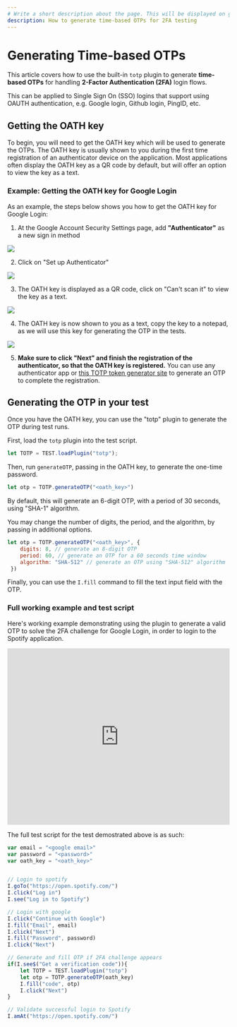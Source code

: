```yaml
---
# Write a short description about the page. This will be displayed on google search results.
description: How to generate time-based OTPs for 2FA testing
---
```


# Generating Time-based OTPs 

This article covers how to use the built-in `totp` plugin to generate **time-based OTPs** for handling **2-Factor Authentication (2FA)** login flows.

This can be applied to Single Sign On (SSO) logins that support using OAUTH authentication, e.g. Google login, Github login, PingID, etc.

## Getting the OATH key

To begin, you will need to get the OATH key which will be used to generate the OTPs. The OATH key is usually shown to you during the first time registration of an authenticator device on the application. Most applications often display the OATH key as a QR code by default, but will offer an option to view the key as a text. 

### Example: Getting the OATH key for Google Login

As an example, the steps below shows you how to get the OATH key for Google Login:

1. At the Google Account Security Settings page, add **"Authenticator"** as a new sign in method

![](/static/img/topt/topt-google-setup-1.png)

2. Click on "Set up Authenticator"

![](/static/img/topt/topt-google-setup-2.png)

3. The OATH key is displayed as a QR code, click on "Can't scan it" to view the key as a text.

![](/static/img/topt/topt-google-setup-3.png)

4. The OATH key is now shown to you as a text, copy the key to a notepad, as we will use this key for generating the OTP in the tests.

![](/static/img/topt/topt-google-setup-4.png)

5. **Make sure to click "Next" and finish the registration of the authenticator, so that the OATH key is registered.** You can use any authenticator app or [this TOTP token generator site](https://totp.danhersam.com/) to generate an OTP to complete the registration.


## Generating the OTP in your test

Once you have the OATH key, you can use the "totp" plugin to generate the OTP during test runs.

First, load the `totp` plugin into the test script.

```javascript
let TOTP = TEST.loadPlugin("totp");
```

Then, run `generateOTP`, passing in the OATH key, to generate the one-time password.
```javascript
let otp = TOTP.generateOTP("<oath_key>")
```
By default, this will generate an 6-digit OTP, with a period of 30 seconds, using "SHA-1" algorithm.

You may change the number of digits, the period, and the algorithm, by passing in additional options.
```javascript
let otp = TOTP.generateOTP("<oath_key>", { 
	digits: 8, // generate an 8-digit OTP
	period: 60, // generate an OTP for a 60 seconds time window
	algorithm: "SHA-512" // generate an OTP using "SHA-512" algorithm
 })
```

Finally, you can use the `I.fill` command to fill the text input field with the OTP.

### Full working example and test script

Here's working example demonstrating using the plugin to generate a valid OTP to solve the 2FA challenge for Google Login, in order to login to the Spotify application.

<iframe src="https://snippet.uilicious.com/embed/test/private/CjypDzyCtAmTrQVdnKjJoC?stepNum=12&autoplay=0&loop=1" frameborder="0" width="100%" height="400px;"></iframe>

The full test script for the test demostrated above is as such:
```javascript
var email = "<google email>"
var password = "<password>"
var oath_key = "<oath_key>"


// Login to spotify
I.goTo("https://open.spotify.com/")
I.click("Log in")
I.see("Log in to Spotify")

// Login with google
I.click("Continue with Google")
I.fill("Email", email) 
I.click("Next")
I.fill("Password", password) 
I.click("Next")

// Generate and fill OTP if 2FA challenge appears
if(I.see$("Get a verification code")){
	let TOTP = TEST.loadPlugin("totp")
	let otp = TOTP.generateOTP(oath_key)
	I.fill("code", otp)
	I.click("Next")
}

// Validate successful login to Spotify
I.amAt("https://open.spotify.com/")
```


